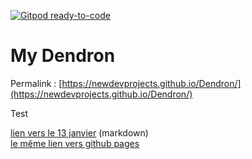 [![Gitpod ready-to-code](https://img.shields.io/badge/Gitpod-ready--to--code-blue?logo=gitpod)](https://gitpod.io/#https://github.com/Newdevprojects/Dendron)

# My Dendron

Permalink :
[https://newdevprojects.github.io/Dendron/](https://newdevprojects.github.io/Dendron/)

Test

[lien vers le 13 janvier](/journals/2021_01_13.md) (markdown)  
[le même lien vers github pages](https://newdevprojects.github.io/Dendron/journals/2021_01_13.html)
